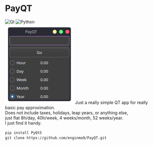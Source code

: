# PayQT  
![Qt](https://img.shields.io/badge/Qt-%23217346.svg?style=for-the-badge&logo=Qt&logoColor=white) ![Python](https://img.shields.io/badge/python-3670A0?style=for-the-badge&logo=python&logoColor=ffdd54)  
![screenshot](PayQT.png)
Just a really simple QT app for really basic pay approximation.  
Does not include taxes, holidays, leap years, or anything else,  
just flat 8h/day, 40h/week, 4 weeks/month, 52 weeks/year.   
I just find it handy.   

`pip install PyQt5`  
`git clone https://github.com/enginma9/PayQT.git`  
